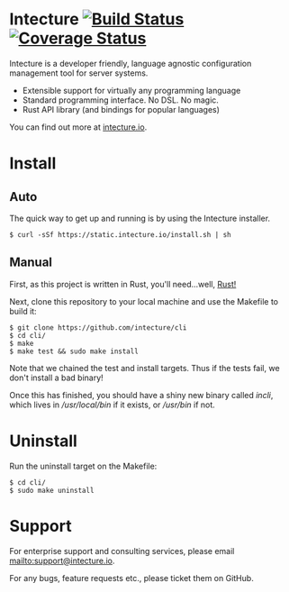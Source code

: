 # Intecture [![Build Status](https://travis-ci.org/intecture/cli.svg?branch=master)](https://travis-ci.org/intecture/cli) [![Coverage Status](https://coveralls.io/repos/github/Intecture/cli/badge.svg?branch=master)](https://coveralls.io/github/Intecture/cli?branch=master)

Intecture is a developer friendly, language agnostic configuration management tool for server systems.

* Extensible support for virtually any programming language
* Standard programming interface. No DSL. No magic.
* Rust API library (and bindings for popular languages)

You can find out more at [intecture.io](http://intecture.io).

# Install

## Auto

The quick way to get up and running is by using the Intecture installer.

```
$ curl -sSf https://static.intecture.io/install.sh | sh
```

## Manual

First, as this project is written in Rust, you'll need...well, [Rust!](https://www.rust-lang.org)

Next, clone this repository to your local machine and use the Makefile to build it:

```
$ git clone https://github.com/intecture/cli
$ cd cli/
$ make
$ make test && sudo make install
```

Note that we chained the test and install targets. Thus if the tests fail, we don't install a bad binary!

Once this has finished, you should have a shiny new binary called *incli*, which lives in */usr/local/bin* if it exists, or */usr/bin* if not.

# Uninstall

Run the uninstall target on the Makefile:

```
$ cd cli/
$ sudo make uninstall
```

# Support

For enterprise support and consulting services, please email <mailto:support@intecture.io>.

For any bugs, feature requests etc., please ticket them on GitHub.
